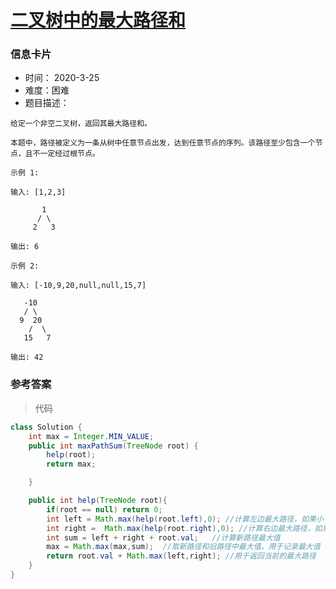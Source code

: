 # [二叉树中的最大路径和](https://leetcode-cn.com/problems/binary-tree-maximum-path-sum/)

### 信息卡片

- 时间： 2020-3-25
- 难度：困难
- 题目描述：

```
给定一个非空二叉树，返回其最大路径和。

本题中，路径被定义为一条从树中任意节点出发，达到任意节点的序列。该路径至少包含一个节点，且不一定经过根节点。

示例 1:

输入: [1,2,3]

       1
      / \
     2   3

输出: 6

示例 2:

输入: [-10,9,20,null,null,15,7]

   -10
   / \
  9  20
    /  \
   15   7

输出: 42
```



### 参考答案

> 代码

```java
class Solution {
    int max = Integer.MIN_VALUE;
    public int maxPathSum(TreeNode root) {
        help(root);
        return max;

    }

    public int help(TreeNode root){
        if(root == null) return 0;
        int left = Math.max(help(root.left),0); //计算左边最大路径，如果小于0就取0
        int right =  Math.max(help(root.right),0); //计算右边最大路径，如果小于0就取0
        int sum = left + right + root.val;   //计算新路径最大值
        max = Math.max(max,sum);  //取新路径和旧路径中最大值，用于记录最大值
        return root.val + Math.max(left,right); //用于返回当前的最大路径
    }
}
```



